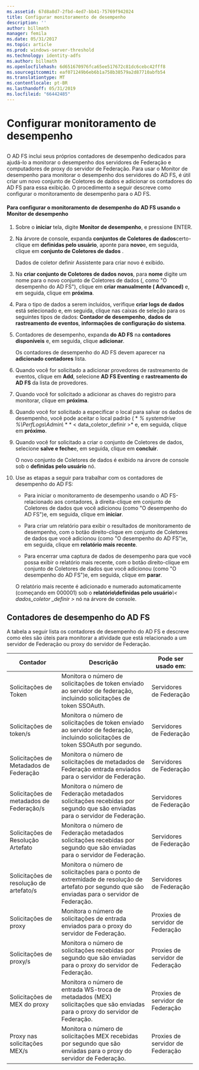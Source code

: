 ```yaml
---
ms.assetid: 67d8a8d7-2fbd-4ed7-bb41-75769f942024
title: Configurar monitoramento de desempenho
description: ''
author: billmath
manager: femila
ms.date: 05/31/2017
ms.topic: article
ms.prod: windows-server-threshold
ms.technology: identity-adfs
ms.author: billmath
ms.openlocfilehash: 6d651670976fca65ee517672c81dc6cebc42fff8
ms.sourcegitcommit: eaf071249b6eb6b1a758b38579a2d87710abfb54
ms.translationtype: MT
ms.contentlocale: pt-BR
ms.lasthandoff: 05/31/2019
ms.locfileid: "66442485"
---
```

# <a name="configure-performance-monitoring"></a>Configurar monitoramento de desempenho
  
## <a name="bkmk_ConfigurePerfMon"></a>  
O AD FS inclui seus próprios contadores de desempenho dedicados para ajudá-lo a monitorar o desempenho dos servidores de Federação e computadores de proxy do servidor de Federação. Para usar o Monitor de desempenho para monitorar o desempenho dos servidores do AD FS, é útil criar um novo conjunto de Coletores de dados e adicionar os contadores do AD FS para essa exibição. O procedimento a seguir descreve como configurar o monitoramento de desempenho para o AD FS.  
  
#### <a name="to-configure-performance-monitoring-for-ad-fs-using-performance-monitor"></a>Para configurar o monitoramento de desempenho do AD FS usando o Monitor de desempenho  
  
1. Sobre o **iniciar** tela, digite **Monitor de desempenho**, e pressione ENTER.  
  
2. Na árvore de console, expanda **conjuntos de Coletores de dados**certo\-clique em **definidas pelo usuário**, aponte para **novo**e, em seguida, clique em **conjunto de Coletores de dados** .  
  
   Dados de coletor definir Assistente para criar novo é exibido.  
  
3. Na **criar conjunto de Coletores de dados novos**, para **nome** digite um nome para o novo conjunto de Coletores de dados \(, como "O desempenho do AD FS"\), clique em **criar manualmente \( Advanced\)** e, em seguida, clique em **próxima**.  
  
4. Para o tipo de dados a serem incluídos, verifique **criar logs de dados** está selecionado e, em seguida, clique nas caixas de seleção para os seguintes tipos de dados: **Contador de desempenho**, **dados de rastreamento de eventos**, **informações de configuração do sistema**.  
  
5. Contadores de desempenho, expanda **do AD FS** na **contadores disponíveis** e, em seguida, clique **adicionar**.  
  
   Os contadores de desempenho do AD FS devem aparecer na **adicionado contadores** lista.  
  
6. Quando você for solicitado a adicionar provedores de rastreamento de eventos, clique em **Add**, selecione **AD FS Eventing** e **rastreamento do AD FS** da lista de provedores.  
  
7. Quando você for solicitado a adicionar as chaves do registro para monitorar, clique em **próxima**.  
  
8. Quando você for solicitado a especificar o local para salvar os dados de desempenho, você pode aceitar o local padrão \( * *% systemdrive %\\PerfLogs\\Admin\\* * * < data\_coletor\_definir >* e, em seguida, clique em **próximo**.  
  
9. Quando você for solicitado a criar o conjunto de Coletores de dados, selecione **salve e feche**e, em seguida, clique em **concluir**.  
  
    O novo conjunto de Coletores de dados é exibido na árvore de console sob o **definidas pelo usuário** nó.  
  
10. Use as etapas a seguir para trabalhar com os contadores de desempenho do AD FS:  
  
    -   Para iniciar o monitoramento de desempenho usando o AD FS\-relacionado aos contadores, à direita\-clique em conjunto de Coletores de dados que você adicionou \(como "O desempenho do AD FS"\)e, em seguida, clique em **iniciar**.  
  
    -   Para criar um relatório para exibir o resultados de monitoramento de desempenho, com o botão direito\-clique em conjunto de Coletores de dados que você adicionou \(como "O desempenho do AD FS"\)e, em seguida, clique em **relatório mais recente**.  
  
    -   Para encerrar uma captura de dados de desempenho para que você possa exibir o relatório mais recente, com o botão direito\-clique em conjunto de Coletores de dados que você adicionou \(como "O desempenho do AD FS"\)e, em seguida, clique em **parar**.  
  
    O relatório mais recente é adicionado e numerado automaticamente \(começando em 000001\) sob o **relatório\\definidas pelo usuário**<em>\\< dados\_coletor \_definir ></em> nó na árvore de console.  
  
## <a name="ad-fs-performance-counters"></a>Contadores de desempenho do AD FS  
A tabela a seguir lista os contadores de desempenho do AD FS e descreve como eles são úteis para monitorar a atividade que está relacionado a um servidor de Federação ou proxy do servidor de Federação.  
  
|Contador|Descrição|Pode ser usado em: 
|-----------|---------------|------------------- 
|Solicitações de Token|Monitora o número de solicitações de token enviado ao servidor de federação, incluindo solicitações de token SSOAuth.|Servidores de Federação 
|Solicitações de token\/s|Monitora o número de solicitações de token enviado ao servidor de federação, incluindo solicitações de token SSOAuth por segundo.|Servidores de Federação  
|Solicitações de Metadados de Federação|Monitora o número de solicitações de metadados de Federação entrada enviados para o servidor de Federação.|Servidores de Federação  
|Solicitações de metadados de Federação\/s|Monitora o número de Federação metadados solicitações recebidas por segundo que são enviadas para o servidor de Federação.|Servidores de Federação  
|Solicitações de Resolução Artefato|Monitora o número de Federação metadados solicitações recebidas por segundo que são enviadas para o servidor de Federação.|Servidores de Federação  
|Solicitações de resolução de artefato\/s|Monitora o número de solicitações para o ponto de extremidade de resolução de artefato por segundo que são enviadas para o servidor de Federação.|Servidores de Federação  
|Solicitações de proxy|Monitora o número de solicitações de entrada enviados para o proxy do servidor de Federação.|Proxies de servidor de Federação  
|Solicitações de proxy\/s|Monitora o número de solicitações recebidas por segundo que são enviadas para o proxy do servidor de Federação.|Proxies de servidor de Federação  
|Solicitações de MEX do proxy|Monitora o número de entrada WS\-troca de metadados \(MEX\) solicitações que são enviadas para o proxy do servidor de Federação.|Proxies de servidor de Federação 
|Proxy nas solicitações MEX\/s|Monitora o número de solicitações MEX recebidas por segundo que são enviadas para o proxy do servidor de Federação.|Proxies de servidor de Federação  
  

